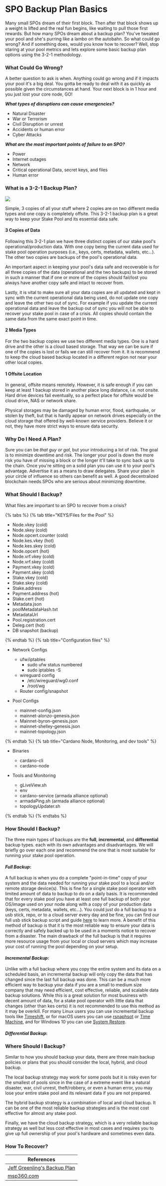 # SPO Backup Plan Basics

Many small SPOs dream of their first block. Then after that block shows up a weight is lifted and the real fun begins, like waiting to pull those first rewards. 
But how many SPOs dream about a backup plan? You've tweaked your pool and she's purring like a lambo on the autobahn. So what could go wrong? And if something does, would you know how to recover? Well, stop staring at your pool metrics and lets explore some basic backup plan options using the 3-2-1 methodology.

### What Could Go Wrong?

A better question to ask is when. Anything could go wrong and if it impacts your pool it's a big deal. You gotta be ready to deal with it as quickly as possible given the circumstances at hand. Your next block is in 1 hour and you just lost your core node, GO!

***What types of disruptions can cause emergencies?***

- Natural Disaster 
- War or Terrorism 
- Civil Disruption or unrest 
- Accidents or human error 
- Cyber Attacks

***What are the most important points of failure to an SPO?***

- Power
- Internet outages
- Network
- Critical operational Data, secret keys, and files
- Human error

### What is a 3-2-1 Backup Plan?

![](/.gitbook/assets/3-2-1-backup.png)

Simple, 3 copies of all your stuff where 2 copies are on two different media types and one copy is completely offsite. This 3-2-1 backup plan is a great way to keep your Stake Pool and its essential data safe.

#### **3 Copies of Data**

Following this 3-2-1 plan we have three distinct copies of our stake pool's operational/production data. With one copy being the current data used for stake pool operation purposes (i.e., keys, certs, metadata, wallets, etc...). The other two copies are backups of the pool's operational data.

An important aspect in keeping your pool's data safe and recoverable is for all three copies of the data (operational and the two backups) to be stored in such a manner that if one or more of the copies should fail/lost you always have another copy safe and intact to recover from. 

Lastly, it is vital to make sure all your data copies are all updated and kept in sync with the current operational data being used, do not update one copy and leave the other two out of sync. For example if you update the current operational data and leave the backup out of sync you will not be able to recover your stake pool in case of a crisis. All copies should contain the same data from the same exact point in time.

#### **2 Media Types**

For the two backup copies we use two different media types. One is a hard drive and the other is a cloud based storage. That way we can be sure if one of the copies is lost or fails we can still recover from it. It is recommend to keep the cloud based backup located in a different region not near your other local copies.

#### **1 Offsite Location**

In general, offsite means remotely. However, it is safe enough if you can keep at least 1 backup stored in another place long distance, i.e. not onsite. Hard drive devices fail eventually, so a perfect place for offsite would be cloud drive, NAS or network share.

Physical storages may be damaged by human error, flood, earthquake, or stolen by theft, but that is hardly appear on network drives especially on the cloud storage that offered by well-known service providers. Believe it or not, they have more strict ways to ensure data security.

### Why Do I Need A Plan?

Sure you can be _that guy or gal_, but your introducing a lot of risk. The goal is to minimize downtime and risk. The longer your pool is down the more risk you have of missing a block or the longer it'll take to sync back up to the chain. Once you're sitting on a solid plan you can use it to your pool's advantage. Advertise it as a means to draw delegates. Share your plan in your circle of influence so others can benefit as well. A good decentralized blockchain needs SPOs who are serious about minimizing downtime.

### What Should I Backup?


What files are important to an SPO to recover from a crisis?

{% tabs %}
{% tab title="KEYS/Files for the Pool" %}
- Node.vkey (cold)
- Node.skey (cold)
- Node.opcert.counter (cold)
- Node.kes.vkey (hot)
- Node.kes.skey (cold)
- Node.opcert (hot)
- Node.vrf.vkey (cold)
- Node.vrf.skey (cold)
- Payment.vkey (cold)
- Payment.skey (cold)
- Stake.vkey (cold)
- Stake.skey (cold)
- Stake.address 
- Payment.address (hot)
- Stake.cert (hot)
- Metadata.json 
- poolMetadataHash.txt 
- MetadataUrl
- Pool.registration.cert
- Deleg.cert (hot)
- DB snapshot (backup)

{% endtab %}
{% tab title="Configuration files" %}

- Network Configs
	- ufw/iptables
		- sudo ufw status numbered
		- sudo iptables -S
	- wireguard config
		- /etc/wireguard/wg0.conf
		- /root/wg
	- Router config/snapshot

- Pool Configs
	- mainnet-config.json
	- mainnet-alonzo-genesis.json
	- Mainnet-byron-genesis.json
	- mainnet-shelley-genesis.json
	- mainnet-topology.json


{% endtab %}
{% tab title="Cardano Node, Monitoring, and dev tools" %}

- Binaries
	- cardano-cli
	- cardano-node

- Tools and Monitoring 
	- gLiveView.sh
	- env
	- cardano-service (armada alliance optional)
	- armadaPing.sh (armada alliance optional)
	- topologyUpdater.sh

{% endtab %}
{% endtabs %}


### How Should I Backup?

The three main types of backups are the **full**, **incremental**, and **differential** backup types. each with its own advantages and disadvantages. We will briefly go over each one and recommend the one that is most suitable for running your stake pool operation.

#### ***Full Backup***: 
A full backup is when you do a complete "point-in-time" copy of your system and the data needed for running your stake pool to a local and/or remote storage device(s). This is fine for a single stake pool operator with limited amount of data to backup to do on a daily basis. It is recommended that for every stake pool you have at least one full backup of both your OS/image used on your node along with a copy of your production data (keys, certs, metadata, wallets, etc...). You could just do a full backup to a usb stick, repo, or to a cloud server every day and be fine, you can find our full usb stick backup script and guide [here](/docs/usb-backup-notes.md) to learn more. A benefit of this method of backup is that it is the most reliable way to ensure your data is correctly and safely backed up to be used in a moments notice to recover from a disaster. The main drawback of the full backup is that it requires more resource usage from your local or cloud servers which may increase your cost of running the pool depending on your setup.

#### ***Incremental Backup***:
Unlike with a full backup where you copy the entire system and its data on a scheduled basis, an incremental backup will only copy the data that has changed since the last full backup was done. This can be a much more efficient way to backup your data if you are a small to medium size company that may need efficient, cost effective, reliable, and scalable data backup solutions. While this is a great solution for most business with decent amount of data, for a stake pool operator with little data that changes (other than kes certs) it is not recommended to use this method as it may be overkill. For many Linux users you can use incremental backup tools like [Timeshift](https://teejeetech.com/timeshift/), or for macOS users you can use [rsnaphsot](https://wiki.archlinux.org/title/rsnapshot) or [Time Machine](https://support.apple.com/kb/DL101?viewlocale=en_US&locale=en_US), and for Windows 10 you can use [System Restore](https://support.microsoft.com/en-us/windows/use-system-restore-a5ae3ed9-07c4-fd56-45ee-096777ecd14e).


#### ***Differential Backup***:



### Where Should I Backup?

Similar to how you should backup your data, there are three main backup policies or plans that you should consider the local, hybrid, and cloud backup.

The local backup strategy may work for some pools but it is risky even for the smallest of pools since in the case of a extreme event like a natural disaster, war, civil unrest, theft/robbery, or even a human error, you may lose your entire stake pool and its relevant data if you are not prepared.

The hybrid backup strategy is a combination of local and cloud backup. It can be one of the most reliable backup strategies and is the most cost effective for almost any stake pool.

Finally, we have the cloud backup strategy, which is a very reliable backup strategy as well but less cost effective in most cases and requires you to give up full ownership of your pool's hardware and sometimes even data.


### How To Recover?


| References   								 	 |
|------------------------------------------------------------------------------  |
| [Jeff Greenling's Backup Plan](https://github.com/geerlingguy/my-backup-plan)  |  
| [msp360.com](https://www.msp360.com/resources/blog/data-backup-plan/)   |
